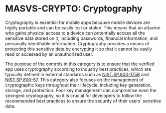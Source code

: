 # MASVS-CRYPTO: Cryptography

Cryptography is essential for mobile apps because mobile devices are highly portable and can be easily lost or stolen. This means that an attacker who gains physical access to a device can potentially access all the sensitive data stored on it, including passwords, financial information, and personally identifiable information. Cryptography provides a means of protecting this sensitive data by encrypting it so that it cannot be easily read or accessed by an unauthorized user.


The purpose of the controls in this category is to ensure that the verified app uses cryptography according to industry best practices, which are typically defined in external standards such as [NIST.SP.800-175B](https://csrc.nist.gov/publications/detail/sp/800-175b/rev-1/final) and [NIST.SP.800-57](https://csrc.nist.gov/publications/detail/sp/800-57-part-1/rev-5/final). This category also focuses on the management of cryptographic keys throughout their lifecycle, including key generation, storage, and protection. Poor key management can compromise even the strongest cryptography, so it is crucial for developers to follow the recommended best practices to ensure the security of their users' sensitive data.
